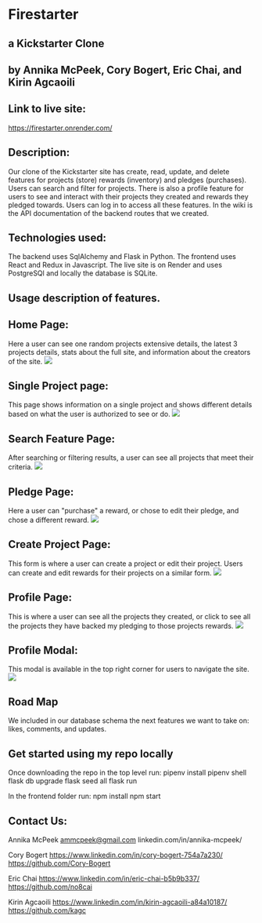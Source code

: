 # Firestarter
## a Kickstarter Clone
## by Annika McPeek, Cory Bogert, Eric Chai, and Kirin Agcaoili

## Link to live site:
https://firestarter.onrender.com/

## Description:
Our clone of the Kickstarter site has create, read, update, and delete features for projects (store) rewards (inventory) and pledges (purchases). Users can search and filter for projects. There is also a profile feature for users to see and interact with their projects they created and rewards they pledged towards. Users can log in to access all these features. In the wiki is the API documentation of the backend routes that we created.

## Technologies used:
The backend uses SqlAlchemy and Flask in Python. The frontend uses React and Redux in Javascript. The live site is on Render and uses PostgreSQl and locally the database is SQLite.
## Usage description of features.

## Home Page:
Here a user can see one random projects extensive details, the latest 3 projects details, stats about the full site, and information about the creators of the site.
![](https://github.com/no8cai/firestarter/blob/main/images/FireStarterHomePage.png)


## Single Project page:
This page shows information on a single project and shows different details based on what the user is authorized to see or do.
![](https://github.com/no8cai/firestarter/blob/main/images/FireStarterSingleProjectPage.png)

## Search Feature Page:
After searching or filtering results, a user can see all projects that meet their criteria.
![](https://github.com/no8cai/firestarter/blob/main/images/FireStarterSearchPage.png)

## Pledge Page:
Here a user can "purchase" a reward, or chose to edit their pledge, and chose a different reward.
![](https://github.com/no8cai/firestarter/blob/main/images/FireStarterPledgePage.png)

## Create Project Page:
This form is where a user can create a project or edit their project. Users can create and edit rewards for their projects on a similar form.
![](https://github.com/no8cai/firestarter/blob/main/images/FireStarterCreateProjectPage.png)

## Profile Page:
This is where a user can see all the projects they created, or click to see all the projects they have backed my pledging to those projects rewards.
![](https://github.com/no8cai/firestarter/blob/main/images/FireStarterProfilePage.png)

## Profile Modal:
This modal is available in the top right corner for users to navigate the site.
![](https://github.com/no8cai/firestarter/blob/main/images/FireStarterProfileModal.png)


## Road Map
We included in our database schema the next features we want to take on: likes, comments, and updates.

## Get started using my repo locally
Once downloading the repo in the top level run:
pipenv install
pipenv shell
flask db upgrade
flask seed all
flask run

In the frontend folder run:
npm install
npm start


## Contact Us:
Annika McPeek
ammcpeek@gmail.com
linkedin.com/in/annika-mcpeek/

Cory Bogert
https://www.linkedin.com/in/cory-bogert-754a7a230/
https://github.com/Cory-Bogert

Eric Chai
https://www.linkedin.com/in/eric-chai-b5b9b337/
https://github.com/no8cai

Kirin Agcaoili
https://www.linkedin.com/in/kirin-agcaoili-a84a10187/
https://github.com/kagc
